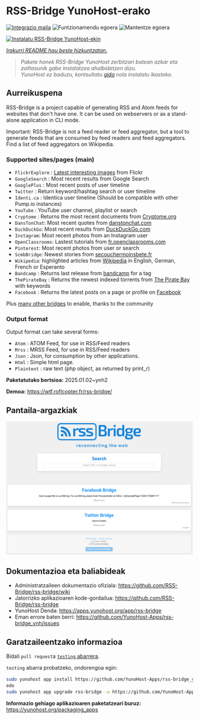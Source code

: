 <!--
Ohart ongi: README hau automatikoki sortu da <https://github.com/YunoHost/apps/tree/master/tools/readme_generator>ri esker
EZ editatu eskuz.
-->

# RSS-Bridge YunoHost-erako

[![Integrazio maila](https://apps.yunohost.org/badge/integration/rss-bridge)](https://ci-apps.yunohost.org/ci/apps/rss-bridge/)
![Funtzionamendu egoera](https://apps.yunohost.org/badge/state/rss-bridge)
![Mantentze egoera](https://apps.yunohost.org/badge/maintained/rss-bridge)

[![Instalatu RSS-Bridge YunoHost-ekin](https://install-app.yunohost.org/install-with-yunohost.svg)](https://install-app.yunohost.org/?app=rss-bridge)

*[Irakurri README hau beste hizkuntzatan.](./ALL_README.md)*

> *Pakete honek RSS-Bridge YunoHost zerbitzari batean azkar eta zailtasunik gabe instalatzea ahalbidetzen dizu.*  
> *YunoHost ez baduzu, kontsultatu [gida](https://yunohost.org/install) nola instalatu ikasteko.*

## Aurreikuspena

RSS-Bridge is a project capable of generating RSS and Atom feeds for websites that don't have one. It can be used on webservers or as a stand-alone application in CLI mode.

Important: RSS-Bridge is not a feed reader or feed aggregator, but a tool to generate feeds that are consumed by feed readers and feed aggregators. Find a list of feed aggregators on Wikipedia.

### Supported sites/pages (main)

 * `FlickrExplore` : [Latest interesting images](http://www.flickr.com/explore) from Flickr
 * `GoogleSearch` : Most recent results from Google Search
 * `GooglePlus` : Most recent posts of user timeline
 * `Twitter` : Return keyword/hashtag search or user timeline
 * `Identi.ca` : Identica user timeline (Should be compatible with other Pump.io instances)
 * `YouTube` : YouTube user channel, playlist or search
 * `Cryptome` : Returns the most recent documents from [Cryptome.org](http://cryptome.org/)
 * `DansTonChat`: Most recent quotes from [danstonchat.com](http://danstonchat.com/)
 * `DuckDuckGo`: Most recent results from [DuckDuckGo.com](https://duckduckgo.com/)
 * `Instagram`: Most recent photos from an Instagram user
 * `OpenClassrooms`: Lastest tutorials from [fr.openclassrooms.com](http://fr.openclassrooms.com/)
 * `Pinterest`: Most recent photos from user or search
 * `ScmbBridge`: Newest stories from [secouchermoinsbete.fr](http://secouchermoinsbete.fr/)
 * `Wikipedia`: highlighted articles from [Wikipedia](https://wikipedia.org/) in English, German, French or Esperanto
 * `Bandcamp` : Returns last release from [bandcamp](https://bandcamp.com/) for a tag
 * `ThePirateBay` : Returns the newest indexed torrents from [The Pirate Bay](https://thepiratebay.se/) with keywords
 * `Facebook` : Returns the latest posts on a page or profile on [Facebook](https://facebook.com/)

Plus [many other bridges](bridges/) to enable, thanks to the community

### Output format

Output format can take several forms:

 * `Atom` : ATOM Feed, for use in RSS/Feed readers
 * `Mrss` : MRSS Feed, for use in RSS/Feed readers
 * `Json` : Json, for consumption by other applications.
 * `Html` : Simple html page.
 * `Plaintext` : raw text (php object, as returned by print_r)
 

**Paketatutako bertsioa:** 2025.01.02~ynh2

**Demoa:** <https://wtf.roflcopter.fr/rss-bridge/>

## Pantaila-argazkiak

![RSS-Bridge(r)en pantaila-argazkia](./doc/screenshots/screenshot_rss-bridge_welcome.png)

## Dokumentazioa eta baliabideak

- Administratzaileen dokumentazio ofiziala: <https://github.com/RSS-Bridge/rss-bridge/wiki>
- Jatorrizko aplikazioaren kode-gordailua: <https://github.com/RSS-Bridge/rss-bridge>
- YunoHost Denda: <https://apps.yunohost.org/app/rss-bridge>
- Eman errore baten berri: <https://github.com/YunoHost-Apps/rss-bridge_ynh/issues>

## Garatzaileentzako informazioa

Bidali `pull request`a [`testing` abarrera](https://github.com/YunoHost-Apps/rss-bridge_ynh/tree/testing).

`testing` abarra probatzeko, ondorengoa egin:

```bash
sudo yunohost app install https://github.com/YunoHost-Apps/rss-bridge_ynh/tree/testing --debug
edo
sudo yunohost app upgrade rss-bridge -u https://github.com/YunoHost-Apps/rss-bridge_ynh/tree/testing --debug
```

**Informazio gehiago aplikazioaren paketatzeari buruz:** <https://yunohost.org/packaging_apps>
